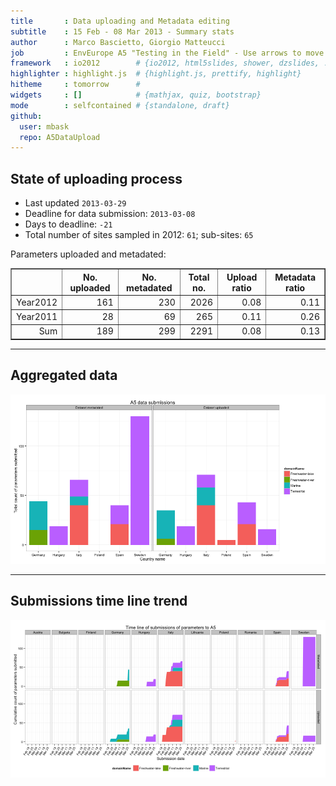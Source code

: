 ```yaml
---
title       : Data uploading and Metadata editing
subtitle    : 15 Feb - 08 Mar 2013 - Summary stats
author      : Marco Bascietto, Giorgio Matteucci
job         : EnvEurope A5 "Testing in the Field" - Use arrows to move between slides
framework   : io2012        # {io2012, html5slides, shower, dzslides, ...}
highlighter : highlight.js  # {highlight.js, prettify, highlight}
hitheme     : tomorrow      # 
widgets     : []            # {mathjax, quiz, bootstrap}
mode        : selfcontained # {standalone, draft}
github:
  user: mbask
  repo: A5DataUpload
---
```













## State of uploading process

* Last updated ``2013-03-29``
* Deadline for data submission: `2013-03-08`
* Days to deadline: ``-21``
* Total number of sites sampled in 2012: ``61``; sub-sites: ``65``

Parameters uploaded and metadated:
<!-- html table generated in R 2.15.3 by xtable 1.7-0 package -->
<!-- Fri Mar 29 08:17:23 2013 -->
<TABLE border=1>
<TR> <TH>  </TH> <TH> No. uploaded </TH> <TH> No. metadated </TH> <TH> Total no. </TH> <TH> Upload ratio </TH> <TH> Metadata ratio </TH>  </TR>
  <TR> <TD align="right"> Year2012 </TD> <TD align="right"> 161 </TD> <TD align="right"> 230 </TD> <TD align="right"> 2026 </TD> <TD align="right"> 0.08 </TD> <TD align="right"> 0.11 </TD> </TR>
  <TR> <TD align="right"> Year2011 </TD> <TD align="right">  28 </TD> <TD align="right">  69 </TD> <TD align="right"> 265 </TD> <TD align="right"> 0.11 </TD> <TD align="right"> 0.26 </TD> </TR>
  <TR> <TD align="right"> Sum </TD> <TD align="right"> 189 </TD> <TD align="right"> 299 </TD> <TD align="right"> 2291 </TD> <TD align="right"> 0.08 </TD> <TD align="right"> 0.13 </TD> </TR>
   </TABLE>





---

## Aggregated data

![plot of chunk aggrDataByDomain](figure/A5DAMU-1aggrDataByDomain.png) 


---

## Submissions time line trend
 

![plot of chunk timeLineChart](figure/A5DAMU-1timeLineChart.png) 







